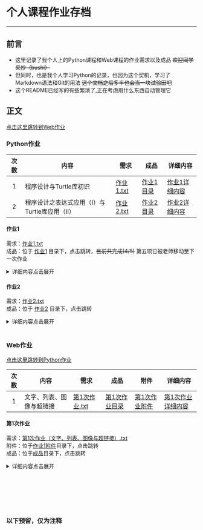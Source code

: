 # 个人课程作业存档

---

## 前言

* 这里记录了我个人上的Python课程和Web课程的作业需求以及成品 ~~欢迎同学来抄（bushi）~~
* 但同时，也是我个人学习Python的记录，也因为这个契机，学习了Markdown语法和Git的用法
  ~~这个文档之后多半也会当一块试验田吧~~
* 这个README已经写的有些繁琐了,正在考虑用什么东西自动管理它

## 正文

[点击这里跳转到Web作业](#web作业)

### Python作业

| 次数  | 内容                          | 需求                            | 成品                     | 详细内容            |
|:---:|-----------------------------|-------------------------------|------------------------|-----------------|
|  1  | 程序设计与Turtle库初识              | [作业1.txt](Python/作业1/作业1.txt) | [作业1目录](Python/作业1/成品) | [作业1详细内容](#作业1) |
|  2  | 程序设计之表达式应用（I）与Turtle库应用（II） | [作业2.txt](Python/作业2/作业2.txt) | [作业2目录](Python/作业2/成品) | [作业2详细内容](#作业2) |

<!--
| 第三次作业 | [作业3.txt](Python/作业3/作业3.txt) | [作业3目录](Python/作业3/成品) | [作业3详细内容](#py3) |
| 第四次作业 | [作业4.txt](Python/作业4/作业4.txt) | [作业4目录](Python/作业4/成品) | [作业4详细内容](#py4) |
| 第五次作业 | [作业5.txt](Python/作业5/作业5.txt) | [作业5目录](Python/作业5/成品) | [作业5详细内容](#py5) |
| 第六次作业 | [作业6.txt](Python/作业6/作业6.txt) | [作业6目录](Python/作业6/成品) | [作业6详细内容](#py6) |
-->

#### 作业1

需求：[作业1.txt](Python/作业1/作业1.txt)  
成品：位于 [作业1](Python/作业1/成品) 目录下，点击跳转，~~目前共完成(4/5)~~ 第五项已被老师移动至下一次作业
<details>
<summary>详细内容点击展开</summary>
<details>
<summary>作业1需求</summary>

```
实验1 程序设计与Turtle库初识

1、输出任意n边形。

2、首先，读懂下面绘制大蟒蛇的代码，
   然后，将代码改写为，反向输出的大蟒蛇。

#大蟒蛇

from turtle import *
setup(650,350,200,200)

penup()
fd(-250)   #fd(250)
pendown()
pensize(25)
pencolor("purple")
seth(-40)  #set(140)

for i in range(4):
    circle(40,80)
    circle(-40,80)

circle(40,80/2)
fd(40)
circle(16,180)
fd(40*2/3)
done()

3、输出间距和边长都是80的，五个等边四边形

*4、自主设计并输出一个图标（可以是商标、宿舍标、班级标等等）

5、画出指定图形的直方图(直方图，在上课时给出)    #移动至第二次作业


注意：

1、本次作业暂时不上交，但需要妥善保存好调试后的代码，后面再交。

2、第1次实习课，任选以上3条或3条以上的题目。

3、作业所写的代码，可以参考一切可以参考的素材，包括百度。但最终需要自己独立撰写。


服务器：ftp://211.65,95.251
用户名：student_wll
password:student_wll

```

</details>
<details>
<summary>1.输出任意n边形</summary>

```python
# Code written by gongfuture in 2023.2.19

from turtle import *

n = eval(input("请输入需要的边数："))
# speed(1)    # 更改速度测试用
setup(650, 400, 200, 200)
pensize(3)
penup()
goto(50, 50)
pendown()
begin_fill()
color('black')
circle(40, steps=n)
end_fill()

# input()  # 需要暂停时启用
```

</details>
<details>
<summary>2.反向输出的大蟒蛇</summary>

```python
# Code written by gongfuture in 2023.2.19

from turtle import *

setup(650, 350, 200, 200)

penup()
fd(200)
pendown()
pensize(25)
pencolor("purple")
fd(40 * 2 / 3)
circle(-16, 180)
fd(40)
circle(-40, 80 / 2)

for i in range(4):
	circle(40, 80)
	circle(-40, 80)
done()

```

</details>
<details>
<summary>3.输出间距和边长都是80的，五个等边四边形</summary>

```python
# Code written by gongfuture in 2023.2.20

import turtle

turtle.setup(1000, 400)
turtle.penup()
turtle.pensize(2)
turtle.color("black")
turtle.goto(-400, -50)
turtle.seth(45)
# turtle.speed(1)    #测试使用，减缓动画速度
i = 1
while i < 6:
	turtle.pendown()
	turtle.circle(80 / 2 ** 0.5, steps=4)
	turtle.penup()
	turtle.goto(-400 + 160 * i, -50)
	i = i + 1

```

</details>
<details>
<summary>4.自主设计并输出一个图标（可以是商标、宿舍标、班级标等等）</summary>

```python
# Code written by Qian Jinli and modified by gongfuture in 2023.2.20

from turtle import *  # 引用turtle库至全局

# speed(1)    # 测试用，更改绘画速度
pendown()
begin_fill()
color('black', 'black')
circle(-90, -180)
seth(0)
circle(180, 180)
end_fill()  # 画出大片黑色部分
home()
begin_fill()
color('white', 'white')
circle(90, 180)
end_fill()  # 画出大片白色部分
left(90)
penup()
fd(90)
pendown()
dot(30, 'Black')  # 画出黑点
penup()
home()
right(90)
penup()
fd(90)
pendown()
dot(30, 'white')  # 画出白点
penup()
color('black')
goto(0, 180)
seth(0)
pendown()
pensize(3)
circle(-180)  # 画出外框

```

</details>
</details>

#### 作业2

需求：[作业2.txt](Python/作业2/作业2.txt)</br>
成品：位于 [作业2](Python/作业2/成品) 目录下，点击跳转
<details>
<summary>详细内容点击展开</summary>

<details>
<summary>作业2需求</summary>

```
作业2 程序设计之表达式应用（I）与Turtle库应用（II）

1、
试编写代码，完成功能：
输入：出生日期（4位年）
输出：相应的属相。

示例：
输入：2001
输出：你的属相是，蛇


2、
从键盘输入一组数据（字母和数字的组合），编写程序，将输入的字符串反向输出。

示例：
输入：love loves to love love.
输出：.evol evol ot sevol evol


3、
系统提示输入用户姓名，然后编写程序，利用随机函数和适当的算法，为用户输出一个今日的幸运数字。

示例：
输入：请输入您的姓名：王力宏
输出：王力宏今日的幸运数字是，36

4、
输出下面图形。

          1
         222
        33333
       4444444
      555555555

5、
已知做直方图代码如下：
#做直方图

import turtle as t

ls=[69,292,33,131,61,254]
X_len=400
Y_len=300
x0=-200
y0=-100

t.penup()
t.goto(x0,y0)
t.pendown()

t.fd(X_len)
t.fd(-X_len)
t.seth(90)
t.fd(Y_len)


for i in range(len(ls)):
    t.penup()
    t.goto(x0+(i+1)*50,y0 )
    t.seth(90)
    t.pendown()
    t.pensize(8)
    t.pencolor('blue')
    t.fd(ls[i])
t.done()


试着改写上述代码，将直方图的蓝色线改成红色矩形框。图示见QQ群。































































































（1）、下面代码实现功能：从键盘输入一个1-26之间的数字，对应英文小写字母表中的索引，在屏幕上显示输出对应的英文字母。示例如下：
输入：1
输出：a

# 请在______处使用一行代码或表达式替换
#
# 注意：请不要修改其他已给出代码

s=input("请输入：")
print("输出一个字母，{}".format(  chr(eval(s)+96) ))

（2）、请写代码替换横线，不修改其他代码，实现以下功能：从键盘输入一个中文字符串变量s，
内部包含中文逗号和句号。计算字符串s中的中文字符个数，不包括中文逗号和句号字符。
示例如下：
输入：快乐小蜜蜂，飞到东来飞到西，采蜜忙啊采蜜忙。
输出：中文字符数为19。

# 请在______处使用一行代码或表达式替换
#
# 注意：请不要修改其他已给出代码

s=input("请输入一个中文字符串，包含逗号和句号：")
s=s.replace("，",""). replace（"。"，" "）  
m= （len(s)） 
print("\n中文字符数为{}。".format(m ))


（3）、请写代码替换横线，不修改其他代码，实现以下功能：键盘输入字符串s，按要求把s输出到屏幕，
模式要求：宽度为20个字符，等号字符=填充，居中对齐。如果输入字符串超过20位，则全部输出。
例如：键盘输入字符串s为”PYTHON”，屏幕输出=======PYTHON=======。

# 请在______处使用一行代码或表达式替换
#
# 注意：请不要修改其他已给出代码

s = input("请输入一个字符串:")
print("{ :=^20}".format(s))

（4）、请写代码替换横线，不修改其他代码，实现以下功能：
从键盘输入4个数字，各数字采用空格分隔，对应为变量x0,y0,x1,y1。计算两点（x0,y0）
和（x1,y1）之间的距离，屏幕输出这个距离，保留2位小数。
例如：键盘输入：0 1 3 5  屏幕输出：5.00

# 请在______处使用一行代码或表达式替换
#
# 注意：请不要修改其他已给出代码

ntxt = input("请输入4个数字(空格分隔):")
nls=ntxt.split()
x0 = eval(nls[0])
y0 = eval(nls[1])
x1 = eval(nls[2])
y1 = eval(nls[3])
r = pow(pow(x1-x0, 2) + pow(y1-y0, 2), 0.5 ) 
print("{:.2f}".format(r))


（5）、试编写代码，完成功能：
输入：出生日期（4位年）
输出：相应的属相。
示例：
输入：2001
输出：蛇（或巳蛇）

#参考代码

n=eval(input("请输入出生年："))
s="鼠牛虎兔龙蛇马羊猴鸡狗猪"
print("你的属相是，{}".format(s[(n-4)%12]))

```

</details>
<details>
<summary>1.输入生日输出属相</summary>

```python
# Code written by gongfuture in 2023.2.25

birth = eval(input("请输入出生年份（四位年，例：1900）："))
# 天干：年份减3，除以10，没有余数就是天干的最后一个，余数是1对应 甲 ，是2对应 乙 ，依次往后推
# 地支：年份减3，除以12，没有余数就是地支的最后一个，余数是1对应 子 ，是2对应丑，依次往后推。
# 年份÷12求余数 0猴 1鸡 2狗 3猪 4鼠 5牛 6虎 7兔 8龙 9蛇 10马 11羊
tiangan_remain = (birth - 4) % 10
dizhi_remain = (birth - 4) % 12
shengxiao_remain = (birth - 4) % 12
tiangan_list = ["甲", "乙", "丙", "丁", "戊", "己", "庚", "辛", "壬", "癸"]
dizhi_list = ["子", "丑", "寅", "卯", "辰", "巳", "午", "未", "申", "酉", "戌", "亥"]
shengxiao_list = ["鼠", "牛", "虎", "兔", "龙", "蛇", "马", "羊", "猴", "鸡", "狗", "猪"]
tiangan = tiangan_list[tiangan_remain]
dizhi = dizhi_list[dizhi_remain]
shengxiao = shengxiao_list[shengxiao_remain]
# print(tiangan_remain,dizhi_remain,shengxiao_remain)
print("您的属相是：{}".format(tiangan + dizhi + shengxiao))

```

</details>
<details>
<summary>2.反向输出字符串</summary>

```python
# Code written by gongfuture in 2023.2.26

print('请输入需要反向输出的字符串', end="：")
b = input()
d = "反向输出的字符串为："
length = len(b)
# print(length)
for i in range(length + 1):
	d = d + b[length - i: length - i + 1]
print(d)

# print('请输入需要反向输出的字符串', end="：")
# b = input()
# d = "反向输出的字符串为："
# ls = list(b)
# ls.reverse()
# for i in range(len(ls)):
# 	d = d + ls[i]
# print(d)

```

</details>
<details>
<summary>3.输入姓名，随机函数，输出今日幸运数字</summary>

```python
# Code written by gongfuture in 2023.2.26

from datetime import datetime

now = datetime.now()
date_ac = int(now.strftime("%Y%m%d"))  # 将日期从str转换成int
print('请输入您的姓名', end="：")
name = input()  # 输入
name_ls = list(name)  # 转换成列表
name_total = 0
for i in range(len(name_ls)):
	name_ls[i] = ord(name_ls[i])  # 逐字转换成Unicode
	name_total = name_total + name_ls[i]
# print(name_ls)
total = date_ac + name_total
# print(total)
print("您今日的幸运数字是：{}".format(total % 100))

```

</details>
<details>
<summary>4.输出指定图形</summary>

```python
# Code written by gongfuture in 2023.2.26
# 实在太过简单甚至不想加上面这行（

print("""

          1
         222
        33333
       4444444
      555555555

""")

```

</details>
<details>
<summary>5.上次的直方图</summary>

```python
# Code written by teacher modified and comment out by gongfuture in 2023.2.25

# 做直方图

import turtle as t

ls = [69, 292, 33, 131, 61, 254]  # 数据列表
x = len(ls)
y = max(ls)
A_len = 25  # 数据轴宽度
between_len = 50  # 数据轴之间间距
X_len = (A_len + between_len) * x + between_len  # X轴长度
Y_len = y * 1.2  # Y轴长度
x0 = -(X_len / 2)
y0 = -(Y_len / 2)  # 原点相对位置

t.penup()
t.goto(x0, y0)
t.pendown()  # 移动至原点开始作图

t.fd(X_len)
t.goto(x0, y0)
t.seth(90)
t.fd(Y_len)  # 画出坐标轴
t.goto(x0, y0)

for i in range(len(ls)):  # 读取数据作图
	t.penup()
	t.seth(0)
	t.fd(between_len)
	t.seth(90)
	t.pendown()
	t.pensize(1)
	t.begin_fill()
	t.color('black', 'red')
	t.fd(ls[i])
	t.seth(0)
	t.fd(A_len)
	t.seth(-90)
	t.fd(ls[i])
	t.end_fill()
t.done()

```

</details>
</details>
<br>

### Web作业

[点击这里跳转到Python作业](#python作业)

| 次数  | 内容           | 需求                                                                   | 成品                                         | 附件                                               | 详细内容                |
|:---:|--------------|----------------------------------------------------------------------|--------------------------------------------|--------------------------------------------------|---------------------|
|  1  | 文字、列表、图像与超链接 | [第1次作业.txt](Web-Html/第1次作业（文字、列表、图像与超链接）/要求/第1次作业（文字、列表、图像与超链接）.txt) | [第1次作业目录](Web-Html/第1次作业（文字、列表、图像与超链接）/成品) | [第1次作业附件](Web-Html/第1次作业（文字、列表、图像与超链接）/要求/作业1附件) | [第1次作业详细内容](#第1次作业) |

#### 第1次作业

需求：[第1次作业（文字、列表、图像与超链接）.txt](Web-Html/第1次作业（文字、列表、图像与超链接）/要求/第1次作业（文字、列表、图像与超链接）.txt)  
附件：位于[作业1附件](Web-Html/第1次作业（文字、列表、图像与超链接）/要求/作业1附件)目录下，点击跳转  
成品：位于[成品](Web-Html/第1次作业（文字、列表、图像与超链接）/成品)目录下，点击跳转

<details>
<summary>详细内容点击展开</summary>
<details>
<summary>page1</summary>

HtmL

```html
<!DOCTYPE html>
<html lang="en">
<head>
    <meta charset="UTF-8">
    <meta content="gongfuture" name="author">
    <link href="page1.css" rel="stylesheet" type="text/css">
    <title>page1</title>
</head>
<body>
<h1>
    关于我们
</h1>
<p><span style="font-size:1.5em;color:red;">五</span>十个不同的分子，在不同状态下进入了同一容器，这就组成了我们的家——<b>计算机应用专业</b>。<i>在这个容器里，我们碰撞着，摩擦着，产生了各色各样的灵感，活力与情绪。</i>
</p>
<p><span style="font-size:1.5em;color:red;">在</span>不地碰撞和摩擦中，分子也不断地变化，成长着，最终可走出这个容器，勇敢地面对、挑战外面的世界。
    不管外面如何复杂、艰难，请大家彼此珍惜这段我们相逢相识相知的日子，在这里我们痛过笑过哭过，不论是苦的还是甜的，这都是我们年轻的见证。
</p>
<p><span style="font-size:1.5em;color:red;">无</span>论以后的日子，你会碰到什么困难，遇到什么坎坷，<span
        style="color:blue">请记住</span>在这里还有另外的四十九份热情和真心支持着，鼓励着你，<span
        style="color:blue">请记住</span>我们是一个团体，不会丢下谁，不会落下谁。共同奋进！！
</p>
<p style="text-align:right;text-decoration:underline;">我们永远的家——计算机应用专业！</p>
<hr style="border: 0.3em solid grey;"/>
<ol start="1" type="1">
    <li><a href="page1.html" title="第一个网页">第一个网页</a></li>
    <li><a href="page2.html" title="第二个网页">第二个网页</a></li>
</ol>
</body>
</html>
```

Css

```css
body{
    background-color:white;
    font-size:100%;
    font-family:"宋体";
}
h1{
    font-size:2.5em;
    color:black;
    text-align:center;
}
p{
    text-indent: 2em;
    color:black;
}

```

</details>
<details>
<summary>page2</summary>

Html

```html
<!DOCTYPE html>
<html lang="en" xmlns="http://www.w3.org/1999/html">
<head>
    <meta charset="UTF-8">
    <meta content="gongfuture" name="author">
    <link href="page2.css" rel="stylesheet" type="text/css">
    <title>page2</title>
</head>
<body>
<h1>
    关于我们
</h1>
<p>五十个不同的分子，</br>
    在不同状态下进入了同一容器，</br>
    这就组成了我们的家——计算机应用专业。</br>
    在这个容器里，我们碰撞着，摩擦着，产生了各色各样的灵感，活力与情绪。<br/></p>
<p style="text-align:right;text-decoration:underline;">我们永远的家——计算机应用专业！</p>
<p><img alt="配图" src="1.jpg"></p>
<hr style="border: 0.3em solid grey;"/>
<ol start="1" type="1">
    <li><a href="page1.html" title="第一个网页">第一个网页</a></li>
    <li><a href="page2.html" title="第二个网页">第二个网页</a></li>
</ol>
</body>
</html>
```

Css

```css
body{
    background-color:white;
    font-size:100%;
    font-family:"宋体";
}
h1{
    font-size:2.5em;
    color:black;
    text-align:center;
}
p{
    text-align:center;
    color:black;
}

```

</details>
</details>

<br><br><br><br><br>

### 以下预留，仅为注释

<!--
详细内容标准格式
#### 作业1</br>
需求：[作业1.txt](Python/作业1/作业1.txt)  
成品：位于 [作业1](Python/作业1/成品) 目录下，点击跳转

<details>
<summary>详细内容点击展开</summary>
<details>
<summary></summary>

```python

```

</details>
</details>
-->